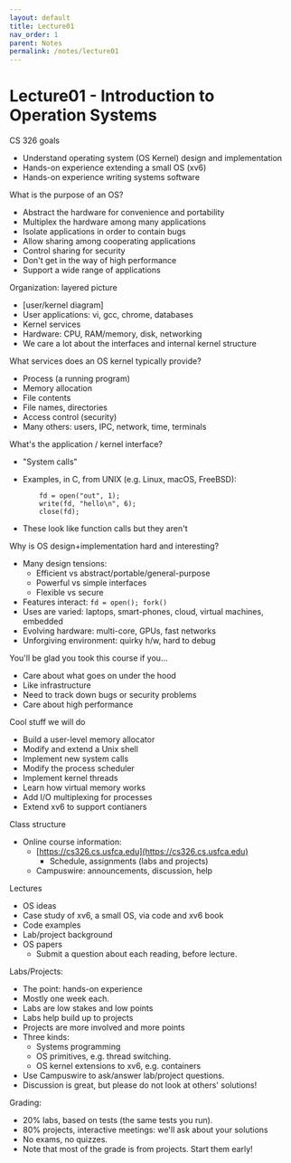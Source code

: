 ```yaml
---
layout: default
title: Lecture01
nav_order: 1
parent: Notes
permalink: /notes/lecture01
---
```


# Lecture01 - Introduction to Operation Systems


CS 326 goals
  * Understand operating system (OS Kernel) design and implementation
  * Hands-on experience extending a small OS (xv6)
  * Hands-on experience writing systems software

What is the purpose of an OS?
  * Abstract the hardware for convenience and portability
  * Multiplex the hardware among many applications
  * Isolate applications in order to contain bugs
  * Allow sharing among cooperating applications
  * Control sharing for security
  * Don't get in the way of high performance
  * Support a wide range of applications

Organization: layered picture
  * [user/kernel diagram]
  * User applications: vi, gcc, chrome, databases
  * Kernel services
  * Hardware: CPU, RAM/memory, disk, networking
  * We care a lot about the interfaces and internal kernel structure

What services does an OS kernel typically provide?
  * Process (a running program)
  * Memory allocation
  * File contents
  * File names, directories
  * Access control (security)
  * Many others: users, IPC, network, time, terminals

What's the application / kernel interface?
  * "System calls"
  * Examples, in C, from UNIX (e.g. Linux, macOS, FreeBSD):

            fd = open("out", 1);
            write(fd, "hello\n", 6);
            close(fd);

  * These look like function calls but they aren't 

Why is OS design+implementation hard and interesting?
  * Many design tensions:
    - Efficient vs abstract/portable/general-purpose
    - Powerful vs simple interfaces
    - Flexible vs secure
  * Features interact: `fd = open(); fork()`
  * Uses are varied: laptops, smart-phones, cloud, virtual machines, embedded
  * Evolving hardware: multi-core, GPUs, fast networks
  * Unforgiving environment: quirky h/w, hard to debug

You'll be glad you took this course if you...
  * Care about what goes on under the hood
  * Like infrastructure
  * Need to track down bugs or security problems
  * Care about high performance

Cool stuff we will do
  * Build a user-level memory allocator
  * Modify and extend a Unix shell
  * Implement new system calls
  * Modify the process scheduler
  * Implement kernel threads
  * Learn how virtual memory works
  * Add I/O multiplexing for processes
  * Extend xv6 to support contianers

Class structure

* Online course information:
  * [https://cs326.cs.usfca.edu](https://cs326.cs.usfca.edu)
    * Schedule, assignments (labs and projects)
  * Campuswire: announcements, discussion, help

Lectures
  * OS ideas
  * Case study of xv6, a small OS, via code and xv6 book
  * Code examples
  * Lab/project background
  * OS papers
    * Submit a question about each reading, before lecture.

Labs/Projects: 
  * The point: hands-on experience
  * Mostly one week each.
  * Labs are low stakes and low points
  * Labs help build up to projects
  * Projects are more involved and more points
  * Three kinds:
    * Systems programming
    * OS primitives, e.g. thread switching.
    * OS kernel extensions to xv6, e.g. containers
  * Use Campuswire to ask/answer lab/project questions.
  * Discussion is great, but please do not look at others' solutions!

Grading:
  * 20% labs, based on tests (the same tests you run).
  * 80% projects, interactive meetings: we'll ask about your solutions
  * No exams, no quizzes.
  * Note that most of the grade is from projects. Start them early!
